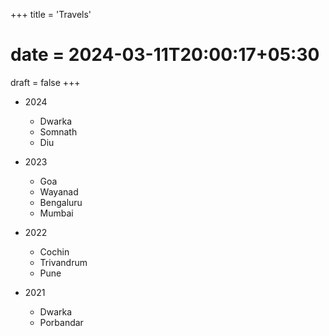 +++
title = 'Travels'
# date = 2024-03-11T20:00:17+05:30
draft = false
+++

* 2024
    * Dwarka
    * Somnath
    * Diu

* 2023
    * Goa
    * Wayanad
    * Bengaluru
    * Mumbai

* 2022
    * Cochin
    * Trivandrum
    * Pune

* 2021
    * Dwarka
    * Porbandar